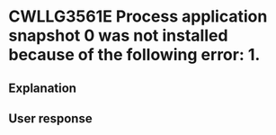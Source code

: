 # CWLLG3561E Process application snapshot 0 was not installed because of the following error: 1.

## Explanation

## User response